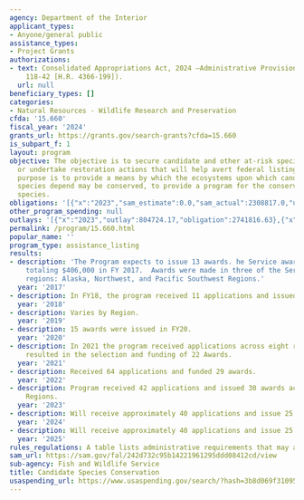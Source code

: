 ```yaml
---
agency: Department of the Interior
applicant_types:
- Anyone/general public
assistance_types:
- Project Grants
authorizations:
- text: Consolidated Appropriations Act, 2024 —Administrative Provisions (Pub. L.
    118-42 [H.R. 4366-199]).
  url: null
beneficiary_types: []
categories:
- Natural Resources - Wildlife Research and Preservation
cfda: '15.660'
fiscal_year: '2024'
grants_url: https://grants.gov/search-grants?cfda=15.660
is_subpart_f: 1
layout: program
objective: The objective is to secure candidate and other at-risk species information
  or undertake restoration actions that will help avert federal listing of species.  The
  purpose is to provide a means by which the ecosystems upon which candidate and at-risk
  species depend may be conserved, to provide a program for the conservation of these
  species.
obligations: '[{"x":"2023","sam_estimate":0.0,"sam_actual":2308817.0,"usa_spending_actual":2465776.49},{"x":"2024","sam_estimate":0.0,"sam_actual":1500000.0,"usa_spending_actual":4131620.69},{"x":"2025","sam_estimate":0.0,"sam_actual":1500000.0,"usa_spending_actual":0.0}]'
other_program_spending: null
outlays: '[{"x":"2023","outlay":804724.17,"obligation":2741816.63},{"x":"2024","outlay":175423.63,"obligation":3591828.63},{"x":"2025","outlay":0.0,"obligation":0.0}]'
permalink: /program/15.660.html
popular_name: ''
program_type: assistance_listing
results:
- description: 'The Program expects to issue 13 awards. he Service awarded 16 grants
    totaling $406,000 in FY 2017.  Awards were made in three of the Service’s eight
    regions: Alaska, Northwest, and Pacific Southwest Regions.'
  year: '2017'
- description: In FY18, the program received 11 applications and issued 11 awards.
  year: '2018'
- description: Varies by Region.
  year: '2019'
- description: 15 awards were issued in FY20.
  year: '2020'
- description: In 2021 the program received applications across eight regions and
    resulted in the selection and funding of 22 Awards.
  year: '2021'
- description: Received 64 applications and funded 29 awards.
  year: '2022'
- description: Program received 42 applications and issued 30 awards across all FWS
    Regions.
  year: '2023'
- description: Will receive approximately 40 applications and issue 25 awards.
  year: '2024'
- description: Will receive approximately 40 applications and issue 25 awards.
  year: '2025'
rules_regulations: A table lists administrative requirements that may apply.
sam_url: https://sam.gov/fal/242d732c95b14221961295ddd08412cd/view
sub-agency: Fish and Wildlife Service
title: Candidate Species Conservation
usaspending_url: https://www.usaspending.gov/search/?hash=3b8d069f310959bed6298c141d938c1b
---
```


